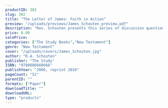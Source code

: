 ```yaml
---
productID: 302
slug: 302
title: "The Letter of James: Faith in Action"
preview: "/uploads/previews/James_Schouten_preview.pdf"
description: "Rev. Schouten presents this series of discussion questions with the hope that God's people may come to better understand and appreciate the life-changing teaching found in the letter of James: that when the preaching of the gospel is received in humility, the hearers of the Word become doers. The questions are designed to promote a careful read of each section of James. 10 Outlines in a convenient coil bound format."
price: 8.00
salePrice: 
categories: ["The Study Books","New Testament"]
genre: "New Testament"
cover: "/uploads/covers/James_Schouten.jpg"
author: "R.A. Schouten"
publisher: "The Study"
ISBN: "9780886660666"
publishYear: "2006, reprint 2016"
pageCount: "51"
parentID: ""
formats: ["Paper"]
downloadTitle: ""
downloadURL: 
type: "products"
---
```

